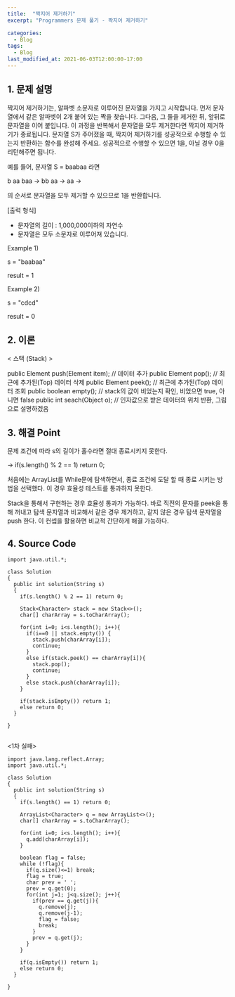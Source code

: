 ```yaml
---
title:  "짝지어 제거하기"
excerpt: "Programmers 문제 풀기 - 짝지어 제거하기"

categories:
  - Blog
tags:
  - Blog
last_modified_at: 2021-06-03T12:00:00-17:00
---
```


## 1. 문제 설명


 짝지어 제거하기는, 알파벳 소문자로 이루어진 문자열을 가지고 시작합니다. 먼저 문자열에서 같은 알파벳이 2개 붙어 있는 짝을 찾습니다. 그다음, 그 둘을 제거한 뒤, 앞뒤로 문자열을 이어 붙입니다. 이 과정을 반복해서 문자열을 모두 제거한다면 짝지어 제거하기가 종료됩니다. 문자열 S가 주어졌을 때, 짝지어 제거하기를 성공적으로 수행할 수 있는지 반환하는 함수를 완성해 주세요. 성공적으로 수행할 수 있으면 1을, 아닐 경우 0을 리턴해주면 됩니다.

예를 들어, 문자열 S = baabaa 라면

b aa baa → bb aa → aa →

의 순서로 문자열을 모두 제거할 수 있으므로 1을 반환합니다.

[출력 형식]

 - 문자열의 길이 : 1,000,000이하의 자연수
 - 문자열은 모두 소문자로 이루어져 있습니다.


Example 1)

  s = "baabaa"

  result = 1

Example 2)

  s = "cdcd"

  result = 0


## 2. 이론

< 스택 (Stack) >

public Element push(Element item); // 데이터 추가
public Element pop(); // 최근에 추가된(Top) 데이터 삭제
public Element peek(); // 최근에 추가된(Top) 데이터 조회
public boolean empty(); // stack의 값이 비었는지 확인, 비었으면 true, 아니면 false
public int seach(Object o); // 인자값으로 받은 데이터의 위치 반환, 그림으로 설명하겠음


## 3. 해결 Point

  문제 조건에 따라 s의 길이가 홀수라면 절대 종료시키지 못한다.

-> if(s.length() % 2 == 1) return 0;

  
  처음에는 ArrayList를 While문에 탐색하면서, 종료 조건에 도달 할 때 종료 시키는 방법을 선택했다. 이 경우 효율성 테스트를 통과하지 못한다. 

  Stack을 통해서 구현하는 경우 효율성 통과가 가능하다. 바로 직전의 문자를 peek을 통해 꺼내고 탐색 문자열과 비교해서 같은 경우 제거하고, 같지 않은 경우 탐색 문자열을 push 한다. 이 컨셉을 활용하면 비교적 간단하게 해결 가능하다.


## 4. Source Code


```
import java.util.*;

class Solution
{
  public int solution(String s)
  {
    if(s.length() % 2 == 1) return 0;

    Stack<Character> stack = new Stack<>();
    char[] charArray = s.toCharArray();

    for(int i=0; i<s.length(); i++){
      if(i==0 || stack.empty()) {
        stack.push(charArray[i]);
        continue;
      }
      else if(stack.peek() == charArray[i]){
        stack.pop();
        continue;
      }
      else stack.push(charArray[i]);
    }

    if(stack.isEmpty()) return 1;
    else return 0;
  }

}


```


<1차 실패>

```
import java.lang.reflect.Array;
import java.util.*;

class Solution
{
  public int solution(String s)
  {
    if(s.length() == 1) return 0;

    ArrayList<Character> q = new ArrayList<>();
    char[] charArray = s.toCharArray();

    for(int i=0; i<s.length(); i++){
      q.add(charArray[i]);
    }

    boolean flag = false;
    while (!flag){
      if(q.size()<=1) break;
      flag = true;
      char prev = ' ';
      prev = q.get(0);
      for(int j=1; j<q.size(); j++){
        if(prev == q.get(j)){
          q.remove(j);
          q.remove(j-1);
          flag = false;
          break;
        }
        prev = q.get(j);
      }
    }

    if(q.isEmpty()) return 1;
    else return 0;
  }

}

```
